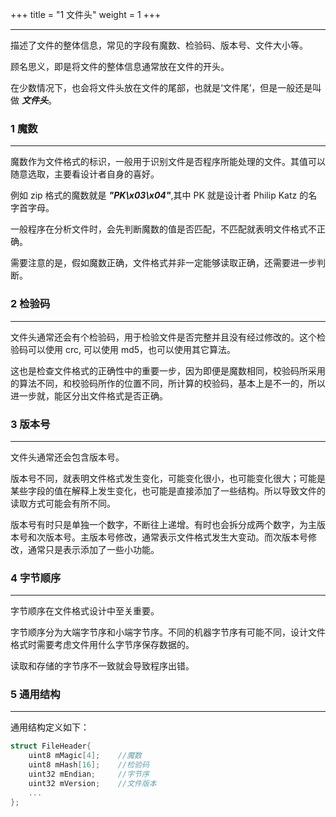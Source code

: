 +++
title = "1 文件头"
weight = 1
+++

<hr>

描述了文件的整体信息，常见的字段有魔数、检验码、版本号、文件大小等。

顾名思义，即是将文件的整体信息通常放在文件的开头。

在少数情况下，也会将文件头放在文件的尾部，也就是‘文件尾’，但是一般还是叫做 ***文件头***。

### 1 魔数
<hr>

魔数作为文件格式的标识，一般用于识别文件是否程序所能处理的文件。其值可以随意选取，主要看设计者自身的喜好。

例如 zip 格式的魔数就是 ***"PK\x03\x04"***,其中 PK 就是设计者 Philip Katz 的名字首字母。

一般程序在分析文件时，会先判断魔数的值是否匹配，不匹配就表明文件格式不正确。

需要注意的是，假如魔数正确，文件格式并非一定能够读取正确，还需要进一步判断。

### 2 检验码
<hr>

文件头通常还会有个检验码，用于检验文件是否完整并且没有经过修改的。这个检验码可以使用 crc, 可以使用 md5，也可以使用其它算法。

这也是检查文件格式的正确性中的重要一步，因为即便是魔数相同，校验码所采用的算法不同，和校验码所作的位置不同，所计算的校验码，基本上是不一的，所以进一步就，能区分出文件格式是否正确。

### 3 版本号
<hr>

文件头通常还会包含版本号。

版本号不同，就表明文件格式发生变化，可能变化很小，也可能变化很大；可能是某些字段的值在解释上发生变化，也可能是直接添加了一些结构。所以导致文件的读取方式可能会有所不同。

版本号有时只是单独一个数字，不断往上递增。有时也会拆分成两个数字，为主版本号和次版本号。主版本号修改，通常表示文件格式发生大变动。而次版本号修改，通常只是表示添加了一些小功能。

### 4 字节顺序
<hr>

字节顺序在文件格式设计中至关重要。

字节顺序分为大端字节序和小端字节序。不同的机器字节序有可能不同，设计文件格式时需要考虑文件用什么字节序保存数据的。

读取和存储的字节序不一致就会导致程序出错。

### 5 通用结构
<hr>

通用结构定义如下：

```c++
struct FileHeader{
    uint8 mMagic[4];    //魔数
    uint8 mHash[16];    //检验码
    uint32 mEndian;     //字节序
    uint32 mVersion;    //文件版本
    ...
};
```